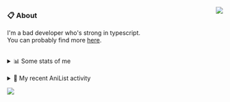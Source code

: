 <a href="https://discord.com/users/338718840873811979"><img align="right" src="https://lanyard-profile-readme.vercel.app/api/338718840873811979?bg=00000000" /></a>

### 📋 About

I'm a bad developer who's strong in typescript. \
You can probably find more [here](https://pxseu.com/about).
<!--
### 🦊Fox

![](https://pxseu.loves.moe/2ELJv3at3.gif)

### 📱 Contact

[🌐 website](https://www.pxseu.com) \
[📧 email](mailto:contact.pxseu@gmail.com)
-->

<br />

<details>
  <summary>📊 Some stats of me</summary>
  
![My github stats!](https://github-readme-stats.vercel.app/api?username=pxseu&show_icons=true&custom_title=My%20Github%20Stats:&line_height=33&include_all_commits=true&bg_color=00000000&title_color=00CCAA&text_color=dddddd&hide_border=true&hide_title=true) \
![My top langauges](https://github-readme-stats.vercel.app/api/top-langs?username=pxseu&show_icons=true&layout=compact&card_width=645&bg_color=00000000&title_color=00CCAA&text_color=dddddd&hide_border=true&hide_title=true) 
</details>

<br />

<details>
  <summary>🌸 My recent AniList activity</summary>
  
<!-- ANILIST_ACTIVITY:start -->

-   📺 Watched episode 3 of [The Great Jahy Will Not Be Defeated!](https://anilist.co/anime/132456) (22:31, 14 August 2021)
-   📺 Watched episode 19 of [Tokyo Revengers](https://anilist.co/anime/120120) (22:31, 14 August 2021)
-   📺 Watched episode 6 - 7 of [Girlfriend, Girlfriend](https://anilist.co/anime/126192) (16:20, 14 August 2021)
-   📺 Watched episode 101 of [Naruto: Shippuden](https://anilist.co/anime/1735) (15:37, 12 August 2021)
-   📺 Watched episode 6 of [Remake Our Life!](https://anilist.co/anime/114065) (07:56, 12 August 2021)

<!-- ANILIST_ACTIVITY:end -->
</details>



![](https://komarev.com/ghpvc/?username=pxseu&color=ff69b4)


